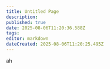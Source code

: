 ```yaml
---
title: Untitled Page
description: 
published: true
date: 2025-08-06T11:20:36.588Z
tags: 
editor: markdown
dateCreated: 2025-08-06T11:20:25.495Z
---
```


ah